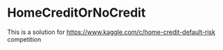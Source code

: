 # HomeCreditOrNoCredit
This is a solution for https://www.kaggle.com/c/home-credit-default-risk competition
